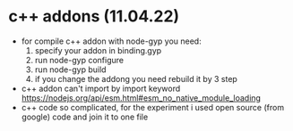 # c++ addons (11.04.22)

- for compile c++ addon with node-gyp you need:
  1. specify your addon in binding.gyp
  2. run node-gyp configure
  3. run node-gyp build
  4. if you change the addong you need rebuild it by 3 step
- c++ addon can't import by import keyword https://nodejs.org/api/esm.html#esm_no_native_module_loading
- c++ code so complicated, for the experiment i used open source (from google) code and join it to one file
